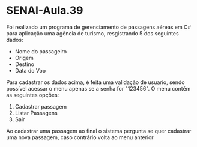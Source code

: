 # SENAI-Aula.39
<p>Foi realizado um programa de gerenciamento de passagens aéreas em C# para aplicação uma agência de turismo, resgistrando 5 dos seguintes dados:</p>
<ul>
  <li>Nome do passageiro</li>
  <li>Origem</li>
  <li>Destino</li>
  <li>Data do Voo</li>
</ul>
<p>Para cadastrar os dados acima, é feita uma validação de usuario, sendo possível acessar o menu apenas se a senha for "123456". O menu contém as seguintes opções: </p>
<ol>
  <li>Cadastrar passagem</li>
  <li>Listar Passagens</li>
  <li>Sair</li>
 </ol>
<p>Ao cadastrar uma passagem ao final o sistema pergunta se quer cadastrar uma nova passagem, caso contrário volta ao menu anterior</p>
